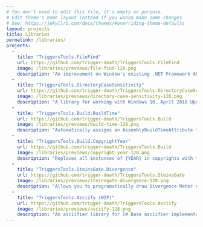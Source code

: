 ```yaml
---
# You don't need to edit this file, it's empty on purpose.
# Edit theme's home layout instead if you wanna make some changes
# See: https://jekyllrb.com/docs/themes/#overriding-theme-defaults
layout: projects
title: Libraries
permalink: /libraries/
projects:
  -
    title: "TriggersTools.FileFind"
    url: https://github.com/trigger-death/TriggersTools.FileFind
    image: /libraries/previews/file-find-128.png
    description: "An improvement on Window's existing .NET Framework API for finding files. Enumeration no longer fails when encountering a secure file. File numeration is a little bit faster. Added support for matching file names by Regex."
  -
    title: "TriggersTools.DirectoryCaseSensitivity"
    url: https://github.com/trigger-death/TriggersTools.DirectoryCaseSensitivity
    image: /libraries/previews/directory-case-sensitivity-128.png
    description: "A library for working with Windows 10, April 2018 Update's addition of per-directory case sensitivity. Although Windows now supports case-sensitive folders, most programs still do not, and will not behave properly when files with matching case-insensitive names exist. Only use DirectoryCaseSensitivity.SetCaseSensitive() when appropriate."
  -
    title: "TriggersTools.Build.BuildTime"
    url: https://github.com/trigger-death/TriggersTools.Build
    image: /libraries/previews/build-time-128.png
    description: "Automatically assigns an AssemblyBuildTimeAttribute to the assembly during the beginning of the build. Build time can be aquired through extension methods such as Assembly.GetBuildTime() with AssemblyBuildTimeExtensions in the namespace TriggersTools.Build. Unlike relying on the linker time, (which already no longer works in .NET Core 1.1 and later), this method guarantees that the build time will be present as long as it was compiled with MSBuild."
  -
    title: "TriggersTools.Build.CopyrightYear"
    url: https://github.com/trigger-death/TriggersTools.Build
    image: /libraries/previews/copyright-year-128.png
    description: "Replaces all instances of {YEAR} in copyrights with the current year. Works with the MSBuild $(Copyright) property and the AssemblyCopyrightAttribute. Assign the $(CopyrightYearAssemblyInfo) property in your project file as your input assembly info file if you're using one different from Properties\\AssemblyInfo.cs. Assembly files are local to $(ProjectDir) unless rooted."
  -
    title: "TriggersTools.SteinsGate.Divergence"
    url: https://github.com/trigger-death/TriggersTools.SteinsGate
    image: /libraries/previews/steinsgate-divergence-128.png
    description: "Allows you to programatically draw Divergence Meter nixie tubes from the visual novel & anime: Steins;Gate. Divergence uses graphics taken from the Steins;Gate visual novel for drawing the tubes, digits, and decimal point. The rest of the available characters are drawn with the Oslo II font, by Antonio Rodrigues Jr. This font was chosen as it had a similar style as well as perfect aspect ratio for each character."
  -
    title: "TriggersTools.Asciify (WIP)"
    url: https://github.com/trigger-death/TriggersTools.Asciify
    image: /libraries/previews/asciify-128.png
    description: "An asciifier library for C# Base asciifier implementations based off of Spektre's Stack Overflow Post, but with added color capabilities. This project is nowhere near finished and the classes are pretty poorly setup at the moment, but it still works. I would not recommend using this anywhere until it's actually cleaned up."
---
```

